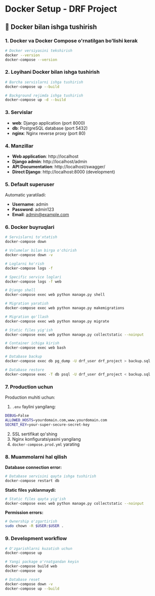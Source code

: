 # Docker Setup - DRF Project

## 🐳 Docker bilan ishga tushirish

### 1. Docker va Docker Compose o'rnatilgan bo'lishi kerak

```bash
# Docker versiyasini tekshirish
docker --version
docker-compose --version
```

### 2. Loyihani Docker bilan ishga tushirish

```bash
# Barcha servislarni ishga tushirish
docker-compose up --build

# Background rejimda ishga tushirish
docker-compose up -d --build
```

### 3. Servislar

- **web**: Django application (port 8000)
- **db**: PostgreSQL database (port 5432)
- **nginx**: Nginx reverse proxy (port 80)

### 4. Manzillar

- **Web application**: http://localhost
- **Django admin**: http://localhost/admin
- **API Documentation**: http://localhost/swagger/
- **Direct Django**: http://localhost:8000 (development)

### 5. Default superuser

Automatic yaratiladi:
- **Username**: admin
- **Password**: admin123
- **Email**: admin@example.com

### 6. Docker buyruqlari

```bash
# Servislarni to'xtatish
docker-compose down

# Volumelar bilan birga o'chirish
docker-compose down -v

# Loglarni ko'rish
docker-compose logs -f

# Specific service loglari
docker-compose logs -f web

# Django shell
docker-compose exec web python manage.py shell

# Migration yaratish
docker-compose exec web python manage.py makemigrations

# Migration qo'llash
docker-compose exec web python manage.py migrate

# Static files yig'ish
docker-compose exec web python manage.py collectstatic --noinput

# Container ichiga kirish
docker-compose exec web bash

# Database backup
docker-compose exec db pg_dump -U drf_user drf_project > backup.sql

# Database restore
docker-compose exec -T db psql -U drf_user drf_project < backup.sql
```

### 7. Production uchun

Production muhiti uchun:

1. `.env` faylini yangilang:
```bash
DEBUG=False
ALLOWED_HOSTS=yourdomain.com,www.yourdomain.com
SECRET_KEY=your-super-secure-secret-key
```

2. SSL sertifikat qo'shing
3. Nginx konfiguratsiyasini yangilang
4. `docker-compose.prod.yml` yarating

### 8. Muammolarni hal qilish

**Database connection error:**
```bash
# Database servisini qayta ishga tushirish
docker-compose restart db
```

**Static files yuklanmaydi:**
```bash
# Static files qayta yig'ish
docker-compose exec web python manage.py collectstatic --noinput
```

**Permission errors:**
```bash
# Ownership o'zgartirish
sudo chown -R $USER:$USER .
```

### 9. Development workflow

```bash
# O'zgarishlarni kuzatish uchun
docker-compose up

# Yangi package o'rnatgandan keyin
docker-compose build web
docker-compose up

# Database reset
docker-compose down -v
docker-compose up --build
```